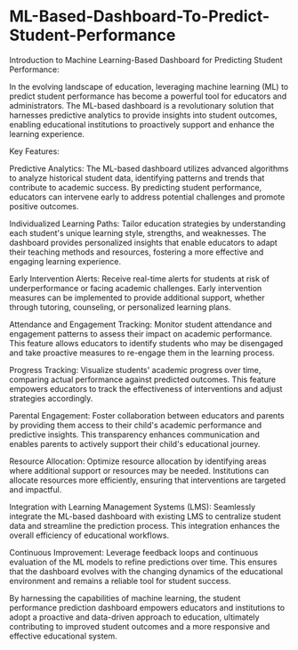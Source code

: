 # ML-Based-Dashboard-To-Predict-Student-Performance

Introduction to Machine Learning-Based Dashboard for Predicting Student Performance:

In the evolving landscape of education, leveraging machine learning (ML) to predict student performance has become a powerful tool for educators and administrators. The ML-based dashboard is a revolutionary solution that harnesses predictive analytics to provide insights into student outcomes, enabling educational institutions to proactively support and enhance the learning experience.

Key Features:

Predictive Analytics: The ML-based dashboard utilizes advanced algorithms to analyze historical student data, identifying patterns and trends that contribute to academic success. By predicting student performance, educators can intervene early to address potential challenges and promote positive outcomes.

Individualized Learning Paths: Tailor education strategies by understanding each student's unique learning style, strengths, and weaknesses. The dashboard provides personalized insights that enable educators to adapt their teaching methods and resources, fostering a more effective and engaging learning experience.

Early Intervention Alerts: Receive real-time alerts for students at risk of underperformance or facing academic challenges. Early intervention measures can be implemented to provide additional support, whether through tutoring, counseling, or personalized learning plans.

Attendance and Engagement Tracking: Monitor student attendance and engagement patterns to assess their impact on academic performance. This feature allows educators to identify students who may be disengaged and take proactive measures to re-engage them in the learning process.

Progress Tracking: Visualize students' academic progress over time, comparing actual performance against predicted outcomes. This feature empowers educators to track the effectiveness of interventions and adjust strategies accordingly.

Parental Engagement: Foster collaboration between educators and parents by providing them access to their child's academic performance and predictive insights. This transparency enhances communication and enables parents to actively support their child's educational journey.

Resource Allocation: Optimize resource allocation by identifying areas where additional support or resources may be needed. Institutions can allocate resources more efficiently, ensuring that interventions are targeted and impactful.

Integration with Learning Management Systems (LMS): Seamlessly integrate the ML-based dashboard with existing LMS to centralize student data and streamline the prediction process. This integration enhances the overall efficiency of educational workflows.

Continuous Improvement: Leverage feedback loops and continuous evaluation of the ML models to refine predictions over time. This ensures that the dashboard evolves with the changing dynamics of the educational environment and remains a reliable tool for student success.

By harnessing the capabilities of machine learning, the student performance prediction dashboard empowers educators and institutions to adopt a proactive and data-driven approach to education, ultimately contributing to improved student outcomes and a more responsive and effective educational system.
